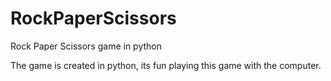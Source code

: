 # RockPaperScissors
Rock Paper Scissors game in python

The game is created in python, its fun playing this game with the computer.
